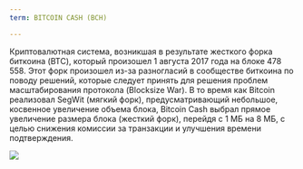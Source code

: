 ```yaml
---
term: BITCOIN CASH (BCH)

---
```

Криптовалютная система, возникшая в результате жесткого форка биткоина (BTC), который произошел 1 августа 2017 года на блоке 478 558. Этот форк произошел из-за разногласий в сообществе биткоина по поводу решений, которые следует принять для решения проблем масштабирования протокола (Blocksize War). В то время как Bitcoin реализовал SegWit (мягкий форк), предусматривающий небольшое, косвенное увеличение объема блока, Bitcoin Cash выбрал прямое увеличение размера блока (жесткий форк), перейдя с 1 МБ на 8 МБ, с целью снижения комиссии за транзакции и улучшения времени подтверждения.

![](../../dictionnaire/assets/49.webp)